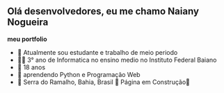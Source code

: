 ## Olá desenvolvedores, eu me chamo Naiany Nogueira

**meu portfolio**


- 🔭 Atualmente sou estudante e trabalho de meio periodo 
- 👨‍💻 3° ano de Informatica no ensino medio no Instituto Federal Baiano
- 👯 18 anos
- 💬 aprendendo Python e Programação Web
- 🚩 Serra do Ramalho, Bahia, Brasil
               🚧 Página em Construção🚧
  
